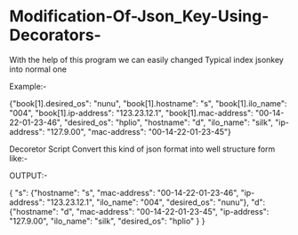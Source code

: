 # Modification-Of-Json_Key-Using-Decorators-
With the help of this program we can  easily changed Typical index jsonkey into normal one 

Example:-


{"book[1].desired_os": "nunu", "book[1].hostname": "s", "book[1].ilo_name": "004", "book[1].ip-address": "123.23.12.1", "book[1].mac-address": "00-14-22-01-23-46", "desired_os": "hplio", "hostname": "d", "ilo_name": "silk", "ip-address": "127.9.00", "mac-address": "00-14-22-01-23-45"}


Decoretor Script Convert this kind of json format into well structure form like:-

OUTPUT:-

{
   "s": {"hostname": "s", 
         "mac-address": "00-14-22-01-23-46", 
         "ip-address": "123.23.12.1", 
         "ilo_name": "004", 
         "desired_os": "nunu"}, 
    "d": {"hostname": "d", 
          "mac-address": "00-14-22-01-23-45", 
          "ip-address": "127.9.00", 
          "ilo_name": "silk", 
          "desired_os": "hplio"
          }
}
